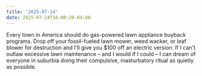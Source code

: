 ```yaml
---
title: '2025-07-14'
date: 2025-07-14T16:00:20-04:00
---
```

Every town in America should do gas-powered lawn appliance buyback programs. Drop off your fossil-fueled lawn mower, weed wacker, or leaf blower for destruction and I'll give you $100 off an electric version. If I can't outlaw excessive lawn maintenance – and I would if I could – I can dream of everyone in suburbia doing their compulsive, masturbatory ritual as quietly as possible.